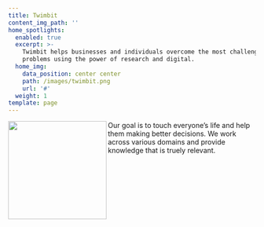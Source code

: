 ```yaml
---
title: Twimbit
content_img_path: ''
home_spotlights:
  enabled: true
  excerpt: >-
    Twimbit helps businesses and individuals overcome the most challenging
    problems using the power of research and digital.
  home_img:
    data_position: center center
    path: /images/twimbit.png
    url: '#'
  weight: 1
template: page
---
```

<img src="blob:https://opensource.twimbit.com/9fda42ce-5878-4c09-9f7f-70a6283ac3d3" height="200px" align="left">Our goal is to touch everyone’s life and help them making better decisions. We work across various domains and provide knowledge that is truely relevant.
<br><br>


